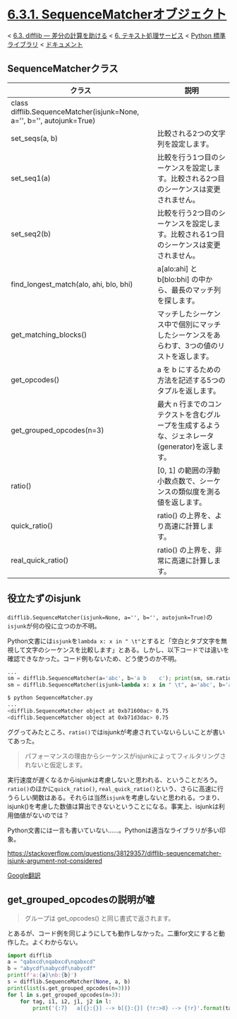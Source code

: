 # [6.3.1. SequenceMatcherオブジェクト](https://docs.python.jp/3/library/difflib.html#sequencematcher-objects)

< [6.3. difflib — 差分の計算を助ける](https://docs.python.jp/3/library/difflib.html#module-difflib) < [6. テキスト処理サービス](https://docs.python.jp/3/library/text.html#text-processing-services) < [Python 標準ライブラリ](https://docs.python.jp/3/library/index.html#the-python-standard-library) < [ドキュメント](https://docs.python.jp/3/index.html)

## SequenceMatcherクラス

クラス|説明
------|----
class difflib.SequenceMatcher(isjunk=None, a='', b='', autojunk=True)|
set_seqs(a, b)|比較される2つの文字列を設定します。
set_seq1(a)|比較を行う1つ目のシーケンスを設定します。比較される2つ目のシーケンスは変更されません。
set_seq2(b)|比較を行う2つ目のシーケンスを設定します。比較される1つ目のシーケンスは変更されません。
find_longest_match(alo, ahi, blo, bhi)|a[alo:ahi] と b[blo:bhi] の中から、最長のマッチ列を探します。
get_matching_blocks()|マッチしたシーケンス中で個別にマッチしたシーケンスをあらわす、3つの値のリストを返します。
get_opcodes()|a を b にするための方法を記述する5つのタプルを返します。
get_grouped_opcodes(n=3)|最大 n 行までのコンテクストを含むグループを生成するような、ジェネレータ(generator)を返します。
ratio()|[0, 1] の範囲の浮動小数点数で、シーケンスの類似度を測る値を返します。
quick_ratio()|ratio() の上界を、より高速に計算します。
real_quick_ratio()|ratio() の上界を、非常に高速に計算します。

## 役立たずのisjunk

`difflib.SequenceMatcher(isjunk=None, a='', b='', autojunk=True)`の`isjunk`が何の役に立つのか不明。

Python文書には`isjunk`を`lambda x: x in " \t"`とすると「空白とタブ文字を無視して文字のシーケンスを比較します」とある。しかし、以下コードでは違いを確認できなかった。コード例もないため、どう使うのか不明。

```python
...
sm = difflib.SequenceMatcher(a='abc', b='a b	c'); print(sm, sm.ratio());
sm = difflib.SequenceMatcher(isjunk=lambda x: x in " \t", a='abc', b='a b	c'); print(sm, sm.ratio());
```
```sh
$ python SequenceMatcher.py 
...
<difflib.SequenceMatcher object at 0xb71600ac> 0.75
<difflib.SequenceMatcher object at 0xb71d3dac> 0.75
```

ググってみたところ、`ratio()`ではisjunkが考慮されていないらしいことが書いてあった。

> パフォーマンスの理由からシーケンスがisjunkによってフィルタリングされないと仮定します。

実行速度が遅くなるからisjunkは考慮しないと思われる、ということだろう。`ratio()`のほかに`quick_ratio()`, `real_quick_ratio()`という、さらに高速に行うらしい関数はある。それらは当然`isjunk`を考慮しないと思われる。つまり、</strong>isjunk()を考慮した数値は算出できない</strong>ということになる。事実上、isjunkは利用価値がないのでは？

Python文書には一言も書いていない……。Pythonは適当なライブラリが多い印象。

https://stackoverflow.com/questions/38129357/difflib-sequencematcher-isjunk-argument-not-considered

[Google翻訳](https://translate.googleusercontent.com/translate_c?act=url&depth=1&hl=ja&ie=UTF8&prev=_t&rurl=translate.google.co.jp&sl=en&sp=nmt4&tl=ja&u=https://stackoverflow.com/questions/38129357/difflib-sequencematcher-isjunk-argument-not-considered&usg=ALkJrhiGJGGkIxEGiUClPABLuH7eC1YY5w)

## get_grouped_opcodesの説明が嘘

> グループは get_opcodes() と同じ書式で返されます。

とあるが、コード例を同じようにしても動作しなかった。二重for文にすると動作した。よくわからない。

```python
import difflib
a = "qabxcd\nqabxcd\nqabxcd"
b = "abycdf\nabycdf\nabycdf"
print(f'a:{a}\nb:{b}')
s = difflib.SequenceMatcher(None, a, b)
print(list(s.get_grouped_opcodes(n=3)))
for l in s.get_grouped_opcodes(n=3):
    for tag, i1, i2, j1, j2 in l:
        print('{:7}   a[{}:{}] --> b[{}:{}] {!r:>8} --> {!r}'.format(tag, i1, i2, j1, j2, a[i1:i2], b[j1:j2]))
```

